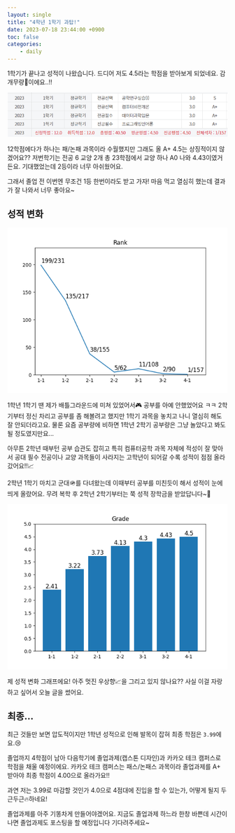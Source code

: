 ```yaml
---
layout: single
title: "4학년 1학기 과탑!"
date: 2023-07-18 23:44:00 +0900
toc: false
categories:
    - daily
---
```


1학기가 끝나고 성적이 나왔습니다. 드디어 저도 4.5라는 학점을 받아보게 되었네요. 감개무량🥹이에요..!!

![4학년 1학기 성적](/assets/images/2023-07-18/score.png)

12학점에다가 하나는 패/논패 과목이라 수월했지만 그래도 올 A+ 4.5는 상징적이지 않겠어요?? 저번학기는 전공 6 교양 2개 총 23학점에서 교양 하나 A0 나와 4.43이였거든요. 기대했었는데 2등이라 너무 아쉬웠어요.

그래서 졸업 전 이번엔 무조건 1등 한번이라도 받고 가자! 마음 먹고 열심히 했는데 결과가 잘 나와서 너무 좋아요~

## 성적 변화

![석차 그래프](/assets/images/2023-07-18/rank-graph.png)

1학년 1학기 땐 제가 배틀그라운드에 미쳐 있었어서🎮 공부를 아예 안했었어요 ㅋㅋ 2학기부터 정신 차리고 공부를 좀 해볼려고 했지만 1학기 과목을 놓치고 나니 열심히 해도 잘 안되더라고요. 물론 요즘 공부량에 비하면 1학년 2학기 공부량은 그냥 놀았다고 봐도 될 정도였지만요\...

아무튼 2학년 때부턴 공부 습관도 잡히고 특히 컴퓨터공학 과목 자체에 적성이 잘 맞아서 공대 필수 전공이나 교양 과목들이 사라지는 고학년이 되어갈 수록 성적이 점점 올라갔어요!!📈

2학년 1학기 마치고 군대🪖를 다녀왔는데 이때부터 공부를 미친듯이 해서 성적이 눈에 띄게 올랐어요. 무려 복학 후 2학년 2학기부터는 쭉 성적 장학금을 받았답니다~💸

![학점 그래프](/assets/images/2023-07-18/grade.png)

제 성적 변화 그래프에요! 아주 멋진 우상향📈을 그리고 있지 않나요?? 사실 이걸 자랑하고 싶어서 오늘 글을 썼어요.

## 최종\...

최근 것들만 보면 압도적이지만 1학년 성적으로 인해 발목이 잡혀 최종 학점은 `3.99`에요.😢

졸업까지 4학점이 남아 다음학기에 졸업과제(캡스톤 디자인)과 카카오 테크 캠퍼스로 학점을 채울 예정이에요. 카카오 테크 캠퍼스는 패스/논패스 과목이라 졸업과제를 A+ 받아야 최종 학점이 4.00으로 올라가요!!

과연 저는 3.99로 마감할 것인가 4.0으로 4점대에 진입을 할 수 있는가, 어떻게 될지 두근두근🔥하네요!

졸업과제를 아주 기똥차게 만들어야겠어요. 지금도 졸업과제 하느라 한창 바쁜데 시간이 나면 졸업과제도 포스팅을 할 예정입니다 기다려주세요~